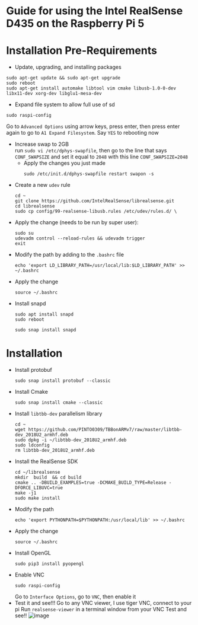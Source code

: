 # Guide for using the Intel RealSense D435 on the Raspberry Pi 5

# Installation Pre-Requirements 
  - Update, upgrading, and installing packages
  ```
  sudo apt-get update && sudo apt-get upgrade
  sudo reboot
  sudo apt-get install automake libtool vim cmake libusb-1.0-0-dev libx11-dev xorg-dev libglu1-mesa-dev
  ```
  - Expand file system to allow full use of sd
  ```
  sudo raspi-config
  ```
  Go to `Advanced Options` using arrow keys, press enter, then press enter again to go to `A1 Expand Filesystem`. Say `YES` to rebooting now
- Increase swap to 2GB  
  run `sudo vi /etc/dphys-swapfile`, then go to the line that says `CONF_SWAPSIZE` and set it equal to `2048` with this line `CONF_SWAPSIZE=2048`
  - Apply the changes you just made
    ```
    sudo /etc/init.d/dphys-swapfile restart swapon -s
    ```
- Create a new `udev` rule
  ```
  cd ~
  git clone https://github.com/IntelRealSense/librealsense.git
  cd librealsense
  sudo cp config/99-realsense-libusb.rules /etc/udev/rules.d/ \
  ```
- Apply the change (needs to be run by super user):
  ```
  sudo su
  udevadm control --reload-rules && udevadm trigger
  exit
  ```
- Modify the path by adding to the `.bashrc` file
  ```
  echo 'export LD_LIBRARY_PATH=/usr/local/lib:$LD_LIBRARY_PATH' >> ~/.bashrc
  ```
- Apply the change
    ```
    source ~/.bashrc
    ```
- Install snapd
  ```
  sudo apt install snapd
  sudo reboot
  ```
  ```
  sudo snap install snapd
  ```
# Installation
- Install protobuf
  ```
  sudo snap install protobuf --classic
  ```
- Install Cmake
  ```
  sudo snap install cmake --classic
  ```
- Install `libtbb-dev` parallelism library
  ```
  cd ~
  wget https://github.com/PINTO0309/TBBonARMv7/raw/master/libtbb-dev_2018U2_armhf.deb
  sudo dpkg -i ~/libtbb-dev_2018U2_armhf.deb
  sudo ldconfig
  rm libtbb-dev_2018U2_armhf.deb
  ```
- Install the RealSense SDK
  ```
  cd ~/librealsense
  mkdir  build  && cd build
  cmake .. -DBUILD_EXAMPLES=true -DCMAKE_BUILD_TYPE=Release -DFORCE_LIBUVC=true
  make -j1
  sudo make install
  ```
- Modify the path
  ```
  echo 'export PYTHONPATH=$PYTHONPATH:/usr/local/lib' >> ~/.bashrc
  ```
- Apply the change
  ```
  source ~/.bashrc
  ```
- Install OpenGL
  ```
  sudo pip3 install pyopengl
  ```
- Enable VNC
  ```
  sudo raspi-config
  ```
  Go to `Interface Options`, go to `VNC`, then enable it
- Test it and see!!!
  Go to any VNC viewer, I use tiger VNC, connect to your pi
  Run `realsense-viewer` in a terminal window from your VNC
  Test and see!!
  ![image](https://github.com/user-attachments/assets/a760787f-63f3-4130-ba71-45e8acdd2071)  
